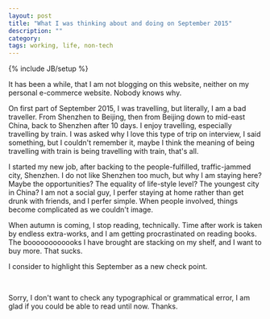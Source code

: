 ```yaml
---
layout: post
title: "What I was thinking about and doing on September 2015"
description: ""
category:
tags: working, life, non-tech
---
```

{% include JB/setup %}

<p>
  It has been a while, that I am not blogging on this website, neither on my personal e-commerce website. Nobody knows why.
</p>

<p>
  On first part of September 2015, I was travelling, but literally, I am a bad traveller. From Shenzhen to Beijing, then from Beijing down to mid-east China, back to Shenzhen after 10 days. I enjoy travelling, especially travelling by train. I was asked why I love this type of trip on interview, I said something, but I couldn't remember it, maybe I think the meaning of being travelling with train is being travelling with train, that's all.
</p>

<p>
  I started my new job, after backing to the people-fulfilled, traffic-jammed city, Shenzhen. I do not like Shenzhen too much, but why I am staying here? Maybe the opportunities? The equality of life-style level? The youngest city in China? I am not a social guy, I perfer staying at home rather than get drunk with friends, and I perfer simple. When people involved, things become complicated as we couldn't image.
</p>

<p>
  When autumn is coming, I stop reading, technically. Time after work is taken by endless extra-works, and I am getting procrastinated on reading books. The boooooooooooks I have brought are stacking on my shelf, and I want to buy more. That sucks.
</p>

<p>
  I consider to highlight this September as a new check point.
</p>
<br/>
<p>
  Sorry, I don't want to check any typographical or grammatical error, I am glad if you could be able to read until now. Thanks.
</p>